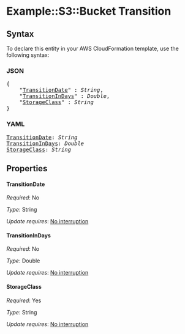 # Example::S3::Bucket Transition

## Syntax

To declare this entity in your AWS CloudFormation template, use the following syntax:

### JSON

<pre>
{
    "<a href="#transitiondate" title="TransitionDate">TransitionDate</a>" : <i>String</i>,
    "<a href="#transitionindays" title="TransitionInDays">TransitionInDays</a>" : <i>Double</i>,
    "<a href="#storageclass" title="StorageClass">StorageClass</a>" : <i>String</i>
}
</pre>

### YAML

<pre>
<a href="#transitiondate" title="TransitionDate">TransitionDate</a>: <i>String</i>
<a href="#transitionindays" title="TransitionInDays">TransitionInDays</a>: <i>Double</i>
<a href="#storageclass" title="StorageClass">StorageClass</a>: <i>String</i>
</pre>

## Properties

#### TransitionDate

_Required_: No

_Type_: String

_Update requires_: [No interruption](https://docs.aws.amazon.com/AWSCloudFormation/latest/UserGuide/using-cfn-updating-stacks-update-behaviors.html#update-no-interrupt)

#### TransitionInDays

_Required_: No

_Type_: Double

_Update requires_: [No interruption](https://docs.aws.amazon.com/AWSCloudFormation/latest/UserGuide/using-cfn-updating-stacks-update-behaviors.html#update-no-interrupt)

#### StorageClass

_Required_: Yes

_Type_: String

_Update requires_: [No interruption](https://docs.aws.amazon.com/AWSCloudFormation/latest/UserGuide/using-cfn-updating-stacks-update-behaviors.html#update-no-interrupt)

